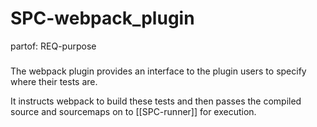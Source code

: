 # SPC-webpack_plugin
partof: REQ-purpose
###

The webpack plugin provides an interface to the plugin users
to specify where their tests are.

It instructs webpack to build these tests and then passes the compiled source and sourcemaps on to [[SPC-runner]] for execution.

